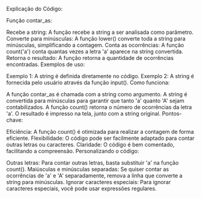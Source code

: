 Explicação do Código:

Função contar_as:

Recebe a string: A função recebe a string a ser analisada como parâmetro.
Converte para minúsculas: A função lower() converte toda a string para minúsculas, simplificando a contagem.
Conta as ocorrências: A função count('a') conta quantas vezes a letra 'a' aparece na string convertida.
Retorna o resultado: A função retorna a quantidade de ocorrências encontradas.
Exemplos de uso:

Exemplo 1: A string é definida diretamente no código.
Exemplo 2: A string é fornecida pelo usuário através da função input().
Como funciona:

A função contar_as é chamada com a string como argumento.
A string é convertida para minúsculas para garantir que tanto 'a' quanto 'A' sejam contabilizados.
A função count() retorna o número de ocorrências da letra 'a'.
O resultado é impresso na tela, junto com a string original.
Pontos-chave:

Eficiência: A função count() é otimizada para realizar a contagem de forma eficiente.
Flexibilidade: O código pode ser facilmente adaptado para contar outras letras ou caracteres.
Claridade: O código é bem comentado, facilitando a compreensão.
Personalizando o código:

Outras letras: Para contar outras letras, basta substituir 'a' na função count().
Maiúsculas e minúsculas separadas: Se quiser contar as ocorrências de 'a' e 'A' separadamente, remova a linha que converte a string para minúsculas.
Ignorar caracteres especiais: Para ignorar caracteres especiais, você pode usar expressões regulares.
